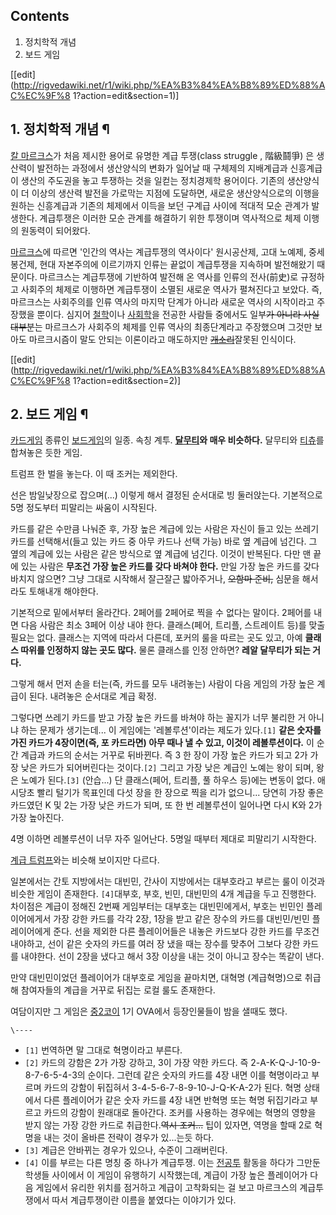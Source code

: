 ## Contents

    

1. 정치학적 개념 
2. 보드 게임 

[[edit](http://rigvedawiki.net/r1/wiki.php/%EA%B3%84%EA%B8%89%ED%88%AC%EC%9F%8
1?action=edit&section=1)]

## 1. 정치학적 개념 ¶

  

[칼 마르크스](%EC%B9%BC%20%EB%A7%88%EB%A5%B4%ED%81%AC%EC%8A%A4.md)가 처음 제시한 용어로
유명한 계급 투쟁(class struggle , 階級鬪爭) 은 생산력이 발전하는 과정에서 생산양식의 변화가 일어날 때 구체제의 지배계급과
신흥계급이 생산의 주도권을 놓고 투쟁하는 것을 일컫는 정치경제학 용어이다. 기존의 생산양식이 더 이상의 생산력 발전을 가로막는 지점에
도달하면, 새로운 생산양식으로의 이행을 원하는 신흥계급과 기존의 체제에서 이득을 보던 구계급 사이에 적대적 모순 관계가 발생한다. 계급투쟁은
이러한 모순 관계를 해결하기 위한 투쟁이며 역사적으로 체제 이행의 원동력이 되어왔다.

  

[마르크스](%EB%A7%88%EB%A5%B4%ED%81%AC%EC%8A%A4.md)에 따르면 '인간의 역사는 계급투쟁의 역사이다'
원시공산제, 고대 노예제, 중세 봉건제, 현대 자본주의에 이르기까지 인류는 끝없이 계급투쟁을 지속하며 발전해왔기 때문이다. 마르크스는
계급투쟁에 기반하여 발전해 온 역사를 인류의 전사(前史)로 규정하고 사회주의 체제로 이행하면 계급투쟁이 소멸된 새로운 역사가 펼쳐진다고
보았다. 즉, 마르크스는 사회주의를 인류 역사의 마지막 단계가 아니라 새로운 역사의 시작이라고 주장했을 뿐이다. 심지어
[철학](%EC%B2%A0%ED%95%99.md)이나 [사회학](%EC%82%AC%ED%9A%8C%ED%95%99.md)을 전공한
사람들 중에서도 일부<del>가 아니라 사실 대부분</del>는 마르크스가 사회주의 체제를 인류 역사의 최종단계라고 주장했으며 그것만 보아도
마르크시즘이 말도 안되는 이론이라고 매도하지만
<del>[개소리](%EA%B0%9C%EC%86%8C%EB%A6%AC.md)</del>잘못된 인식이다.

  
  

[[edit](http://rigvedawiki.net/r1/wiki.php/%EA%B3%84%EA%B8%89%ED%88%AC%EC%9F%8
1?action=edit&section=2)]

## 2. 보드 게임 ¶

  

[카드게임](%EC%B9%B4%EB%93%9C%EA%B2%8C%EC%9E%84.md) 종류인
[보드게임](%EB%B3%B4%EB%93%9C%EA%B2%8C%EC%9E%84.md)의 일종. 속칭 계투.
**[달무티](%EB%8B%AC%EB%AC%B4%ED%8B%B0.md)와 매우 비슷하다.** 달무티와
[티츄](%ED%8B%B0%EC%B8%84.md)를 합쳐놓은 듯한 게임.

  

트럼프 한 벌을 놓는다. 이 때 조커는 제외한다.

  

선은 밤일낮장으로 잡으며(...) 이렇게 해서 결정된 순서대로 빙 둘러앉는다. 기본적으로 5명 정도부터 피말리는 싸움이 시작된다.

  

카드를 같은 수만큼 나눠준 후, 가장 높은 계급에 있는 사람은 자신이 들고 있는 쓰레기 카드를 선택해서(들고 있는 카드 중 아무 카드나 선택
가능) 바로 옆 계급에 넘긴다. 그 옆의 계급에 있는 사람은 같은 방식으로 옆 계급에 넘긴다. 이것이 반복된다. 다만 맨 끝에 있는 사람은
**무조건 가장 높은 카드를 갖다 바쳐야 한다.** 만일 가장 높은 카드를 갖다 바치지 않으면? 그냥 그대로 시작해서 잘근잘근 밟아주거나,
<del>오함마 준비,</del> 심문을 해서라도 토해내개 해야한다.

  

기본적으로 밑에서부터 올라간다. 2페어를 2페어로 찍을 수 없다는 말이다. 2페어를 내면 다음 사람은 최소 3페어 이상 내야 한다.
클래스(페어, 트리플, 스트레이트 등)를 맞출 필요는 없다. 클래스는 지역에 따라서 다른데, 포커의 룰을 따르는 곳도 있고, 아예 **클래스
따위를 인정하지 않는 곳도 많다.** 물론 클래스를 인정 안하면? **레알 달무티가 되는 거다.**

  

그렇게 해서 먼저 손을 터는(즉, 카드를 모두 내려놓는) 사람이 다음 게임의 가장 높은 계급이 된다. 내려놓은 순서대로 계급 확정.

  

그렇다면 쓰레기 카드를 받고 가장 높은 카드를 바쳐야 하는 꼴지가 너무 불리한 거 아니냐 하는 문제가 생기는데... 이 게임에는
'레볼루션'이라는 제도가 있다.`[1]` **같은 숫자를 가진 카드가 4장이면(즉, 포 카드라면) 아무 때나 낼 수 있고, 이것이
레볼루션이다.** 이 순간 계급과 카드의 순서는 거꾸로 뒤바뀐다. 즉 3 한 장이 가장 높은 카드가 되고 2가 가장 낮은 카드가 되어버린다는
것이다.`[2]` 그리고 가장 낮은 계급인 노예는 왕이 되며, 왕은 노예가 된다.`[3]` (안습...) 단 클래스(페어, 트리플, 풀
하우스 등)에는 변동이 없다. 애시당초 빨리 털기가 목표인데 다섯 장을 한 장으로 찍을 리가 없으니... 당연히 가장 좋은 카드였던 K 및
2는 가장 낮은 카드가 되며, 또 한 번 레볼루션이 일어나면 다시 K와 2가 가장 높아진다.

  

4명 이하면 레볼루션이 너무 자주 일어난다. 5명일 때부터 제대로 피말리기 시작한다.

  

[계급 트럼프](%EA%B3%84%EA%B8%89%20%ED%8A%B8%EB%9F%BC%ED%94%84.md)와는 비슷해 보이지만
다르다.

  

일본에서는 간토 지방에서는 대빈민, 간사이 지방에서는 대부호라고 부르는 룰이 이것과 비슷한 게임이 존재한다. `[4]`대부호, 부호, 빈민,
대빈민의 4개 계급을 두고 진행한다. 차이점은 계급이 정해진 2번째 게임부터는 대부호는 대빈민에게서, 부호는 빈민인 플레이어에게서 가장 강한
카드를 각각 2장, 1장을 받고 같은 장수의 카드를 대빈민/빈민 플레이어에게 준다. 선을 제외한 다른 플레이어들은 내놓은 카드보다 강한
카드를 무조건 내야하고, 선이 같은 숫자의 카드를 여러 장 냈을 때는 장수를 맞추어 그보다 강한 카드를 내야한다. 선이 2장을 냈다고 해서
3장 이상을 내는 것이 아니고 장수는 똑같이 낸다.

  

만약 대빈민이었던 플레이어가 대부호로 게임을 끝마치면, 대혁명 (계급혁명)으로 취급해 참여자들의 계급을 거꾸로 뒤집는 로컬 룰도 존재한다.

  

여담이지만 그 게임은 [중2코이](%EC%A4%912%EC%BD%94%EC%9D%B4.md) 1기 OVA에서 등장인물들이 밤을 샐때도
했다.

`\----`

  * `[1]` 번역하면 말 그대로 혁명이라고 부른다.
  * `[2]` 카드의 강함은 2가 가장 강하고, 3이 가장 약한 카드다. 즉 2-A-K-Q-J-10-9-8-7-6-5-4-3의 순이다. 그런데 같은 숫자의 카드를 4장 내면 이를 혁명이라고 부르며 카드의 강함이 뒤집혀서 3-4-5-6-7-8-9-10-J-Q-K-A-2가 된다. 혁명 상태에서 다른 플레이어가 같은 숫자 카드를 4장 내면 반혁명 또는 혁명 뒤집기라고 부르고 카드의 강함이 원래대로 돌아간다. 조커를 사용하는 경우에는 혁명의 영향을 받지 않는 가장 강한 카드로 취급한다.<del>역시 조커...</del> 팁이 있자면, 역명을 할때 2로 혁명을 내는 것이 올바른 전략이 경우가 있...는듯 하다.
  * `[3]` 계급은 안바뀌는 경우가 있으나, 수준이 그래버린다.
  * `[4]` 이를 부르는 다른 명칭 중 하나가 계급투쟁. 이는 [전공투](%EC%A0%84%EA%B3%B5%ED%88%AC.md) 활동을 하다가 그만둔 학생들 사이에서 이 게임이 유행하기 시작했는데, 계급이 가장 높은 플레이어가 다음 게임에서 유리한 위치를 점거하고 계급이 고착화되는 걸 보고 마르크스의 계급투쟁에서 따서 계급투쟁이란 이름을 붙였다는 이야기가 있다.

